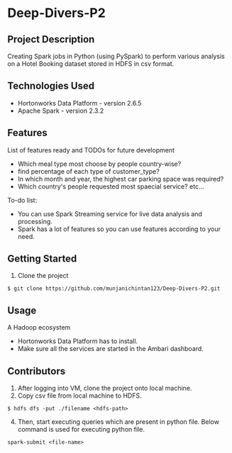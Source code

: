 # Deep-Divers-P2

## Project Description

Creating Spark jobs in Python (using PySpark) to perform various analysis on a Hotel Booking dataset stored in HDFS in csv format.

## Technologies Used

* Hortonworks Data Platform - version 2.6.5
* Apache Spark - version 2.3.2

## Features

List of features ready and TODOs for future development
* Which meal type most choose by people country-wise?
* find percentage of each type of customer_type?
* In which month and year, the highest car parking space was required?
* Which country's people requested most spaecial service? etc...

To-do list:
* You can use Spark Streaming service for live data analysis and processing.
* Spark has a lot of features so you can use features according to your need.

## Getting Started
   
1. Clone the project
```
$ git clone https://github.com/munjanichintan123/Deep-Divers-P2.git
```

## Usage

A Hadoop ecosystem
  * Hortonworks Data Platform has to install.
  * Make sure all the services are started in the Ambari dashboard.

## Contributors

1. After logging into VM, clone the project onto local machine.
2. Copy csv file from local machine to HDFS.
```
$ hdfs dfs -put ./filename <hdfs-path>
```
4. Then, start executing queries which are present in python file.
Below command is used for executing python file.
```
spark-submit <file-name>
```
